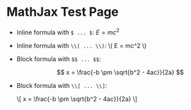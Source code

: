 # MathJax Test Page

- Inline formula with `$ ... $`: $E = mc^2$

- Inline formula with `\\( ... \\)`: \\( E = mc^2 \\)

- Block formula with `$$ ... $$`:

  $$ x = \frac{-b \pm \sqrt{b^2 - 4ac}}{2a} $$

- Block formula with `\\[ ... \\]`:

  \\[ x = \frac{-b \pm \sqrt{b^2 - 4ac}}{2a} \\]
